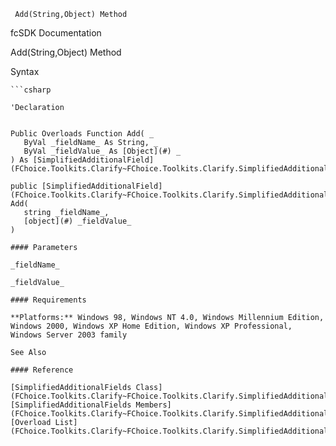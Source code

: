 ﻿     Add(String,Object) Method                                                   

fcSDK Documentation

Add(String,Object) Method

Syntax

```vbnet
```csharp

'Declaration
 

Public Overloads Function Add( _
   ByVal _fieldName_ As String, _
   ByVal _fieldValue_ As [Object](#) _
) As [SimplifiedAdditionalField](FChoice.Toolkits.Clarify~FChoice.Toolkits.Clarify.SimplifiedAdditionalField.md)

public [SimplifiedAdditionalField](FChoice.Toolkits.Clarify~FChoice.Toolkits.Clarify.SimplifiedAdditionalField.md) Add( 
   string _fieldName_,
   [object](#) _fieldValue_
)

#### Parameters

_fieldName_

_fieldValue_

#### Requirements

**Platforms:** Windows 98, Windows NT 4.0, Windows Millennium Edition, Windows 2000, Windows XP Home Edition, Windows XP Professional, Windows Server 2003 family

See Also

#### Reference

[SimplifiedAdditionalFields Class](FChoice.Toolkits.Clarify~FChoice.Toolkits.Clarify.SimplifiedAdditionalFields.md)  
[SimplifiedAdditionalFields Members](FChoice.Toolkits.Clarify~FChoice.Toolkits.Clarify.SimplifiedAdditionalFields_members.md)  
[Overload List](FChoice.Toolkits.Clarify~FChoice.Toolkits.Clarify.SimplifiedAdditionalFields~Add.md)